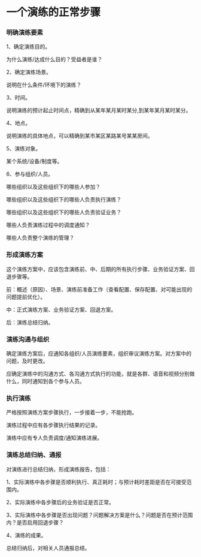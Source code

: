 # 一个演练的正常步骤

### 明确演练要素
1、确定演练目的。

为什么演练/达成什么目的？受益者是谁？

2、确定演练场景。

说明在什么条件/环境下的演练？

3、时间。

说明演练的预计起止时间点，精确到从某年某月某时某分,到某年某月某时某分。

4、地点。

说明演练的具体地点，可以精确到某市某区某路某号某某房间。

5、演练对象。

某个系统/设备/制度等。

6、参与组织/人员。

哪些组织以及这些组织下的哪些人参加？

哪些组织以及这些组织下的哪些人负责执行演练？

哪些组织以及这些组织下的哪些人负责验证业务？

哪些人负责演练过程中的调度通知？

哪些人负责整个演练的管理？

### 形成演练方案

这个演练方案中，应该包含演练前、中、后期的所有执行步骤、业务验证方案、回退步骤等。

前：概述（原因）、场景、演练前准备工作（查看配置、保存配置、对可能出现的问题提前优化）。

中：正式演练方案、业务验证方案、回退方案。

后：演练总结归纳。

### 演练沟通与组织
确定演练方案后，应通知各组织/人员演练要素，组织审议演练方案。对方案中的问题，及时更改。

应确定演练中的沟通方式、各沟通方式执行的功能，就是各群、语音和视频分别做什么，同时通知到各个参与人员。

### 执行演练

严格按照演练方案步骤执行，一步接着一步，不能抢跑。

演练过程中应有各步骤执行结果的记录。

演练中应有专人负责调度/通知演练进展。
### 演练总结归纳、通报

对演练进行总结归纳，形成演练报告，包括：

1、实际演练中各步骤是否顺利执行、真正耗时；与预计耗时差距是否在可接受范围内。

2、实际演练中各步骤后的业务验证是否正常。

3、实际演练中各步骤是否出现问题？问题解决方案是什么？问题是否在预计范围内？是否启用回退步骤？

4、演练的成果。

总结归纳后，对相关人员通报总结。


